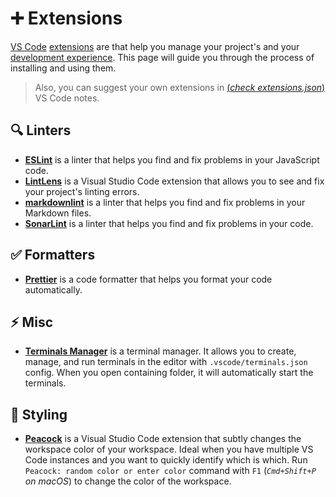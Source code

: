 # ➕ Extensions

[VS Code](https://code.visualstudio.com/) [extensions](https://marketplace.visualstudio.com/vscode) are that help you manage your project's and your [development experience](https://github.blog/enterprise-software/collaboration/developer-experience-what-is-it-and-why-should-you-care/). This page will guide you through the process of installing and using them.

> Also, you can suggest your own extensions in [(*check extensions.json*)](./vs-code.md) VS Code notes.

## 🔍 Linters

- **[ESLint](https://marketplace.visualstudio.com/items?itemName=dbaeumer.vscode-eslint)** is a linter that helps you find and fix problems in your JavaScript code.
- **[LintLens](https://marketplace.visualstudio.com/items?itemName=ghmcadams.lintlens)** is a Visual Studio Code extension that allows you to see and fix your project's linting errors.
- **[markdownlint](https://marketplace.visualstudio.com/items?itemName=DavidAnson.vscode-markdownlint)** is a linter that helps you find and fix problems in your Markdown files.
- **[SonarLint](https://marketplace.visualstudio.com/items?itemName=SonarSource.sonarlint-vscode)** is a linter that helps you find and fix problems in your code.

## ✅ Formatters

- **[Prettier](https://marketplace.visualstudio.com/items?itemName=esbenp.prettier-vscode)** is a code formatter that helps you format your code automatically.

## ⚡ Misc

- **[Terminals Manager](https://marketplace.visualstudio.com/items?itemName=fabiospampinato.vscode-terminals)** is a terminal manager. It allows you to create, manage, and run terminals in the editor with `.vscode/terminals.json` config. When you open containing folder, it will automatically start the terminals.

## 🌈 Styling

- **[Peacock](https://marketplace.visualstudio.com/items?itemName=johnpapa.vscode-peacock)** is a Visual Studio Code extension that subtly changes the workspace color of your workspace. Ideal when you have multiple VS Code instances and you want to quickly identify which is which. Run `Peacock: random color or enter color` command with `F1` (*`Cmd+Shift+P` on macOS*) to change the color of the workspace.
